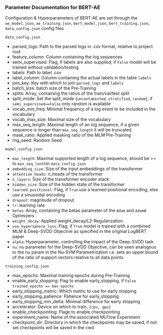 ### Parameter Documentation for BERT-AE

Configuration & Hyperparameters of BERT-AE are set through the
`ae_model.json`, `ae_training.json`, `bert_model.json`, `bert_training.json`,
`data_config.json` config files

`data_config.json`
 - parsed_logs: Path to the parsed logs in .csv format, relative to project root
 - feature_column: Column containing the log sequences
 - semi_supervised: Flag, if labels are also supplied, if `False` model will be trained without validation/testing
 - labels: Path to label .csv
 - label_column: Column containing the actual labels in the table `labels`
 - join_key: Key with which to join `parsed_logs` and `labels`
 - batch_size: batch size of the Pre-Training
 - splits: Array, containing the ratios of the train/val/test split
 - split_mode: Set the split_mode {`uncontaminted`, `stratified`, `random`}, if `semi_supervised==False` only random is available
 - vocab_min_freq: Minimal frequency of a log event to be included in the vocabulary
 - vocab_max_size: Maximal size of the vocabulary
 - max_seq_length: Maximal length of an log sequence, if a given sequence is longer than `max_seq_length` it will be truncated.
 - mask_ratio: Applied masking ratio of the MLM Pre-Training
 - rng_seed: Random Seed

`model_config.json`
 - `max_length`: Maximal supported length of a log sequence, should be >= to `max_seq_lenth`in `data_config.json`
 - `embedding_size`: Size of the input embeddings of the transformer
 - `attention_heads`: n_heads of the transformer
 - `n_layers`: Size of the transformer encoder stack
 - `hidden_size`: Size of the hidden state of the transformer
 - `learned_positional`: Flag, if `True` use a learned positional encoding, else use a sinusoidal encoding
 - `dropout`: magnitude of dropout 
 - `lr`: learning rate
 - `betas`: Array, containing the betas parameter of the `Adam` and `AdamW` Optimizers
 - `weight_decay`: Applied weight_decay/L2-Regularization
 - `use_hypersphere_loss`: Flag, if `True` model is trained with a combined MLM & Deep-SVDD Objective as specified in the original LogBERT paper
 - `alpha`: Hyperparameter, controlling the impact of the Deep-SVDD task
 - `nu`: nu parameter for the Deep-SVDD Objective, can be seen analogous to the nu param in the Nu-SVM Parametrization i.e. sets an upper bound of the ratio of support vectors relative to all data points 

`training_config.json`
 - max_epochs: Maximal training epochs during Pre-Training
 - enable_early_stopping: Flag to enable early_stopping, if `False` `trained_epochs == max_epochs`
 - early_stopping_metric: Which metric to use for early stopping
 - early_stopping_patience: Patience for early_stopping
 - early_stopping_min_delta: Minimal difference for early stopping
 - accelerator: Device on which to train, `{cpu, gpu}`
 - enable_checkpointing: Flage to enable checkpointing
 - experiment_name: Name of the associated MLFlow Experiment
 - checkpoint_dir: Directory in which the checkpoints may be saved, if not set checkpoints will be saved in the cwd
